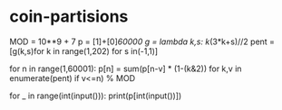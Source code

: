 # coin-partisions
MOD = 10**9 + 7
p = [1]+[0]*60000
g = lambda k,s: k*(3*k+s)//2
pent = [g(k,s)for k in range(1,202) for s in(-1,1)]

for n in range(1,60001):
    p[n] = sum(p[n-v] * (1-(k&2)) for k,v in enumerate(pent) if v<=n) % MOD

for _ in range(int(input())):
    print(p[int(input())])
